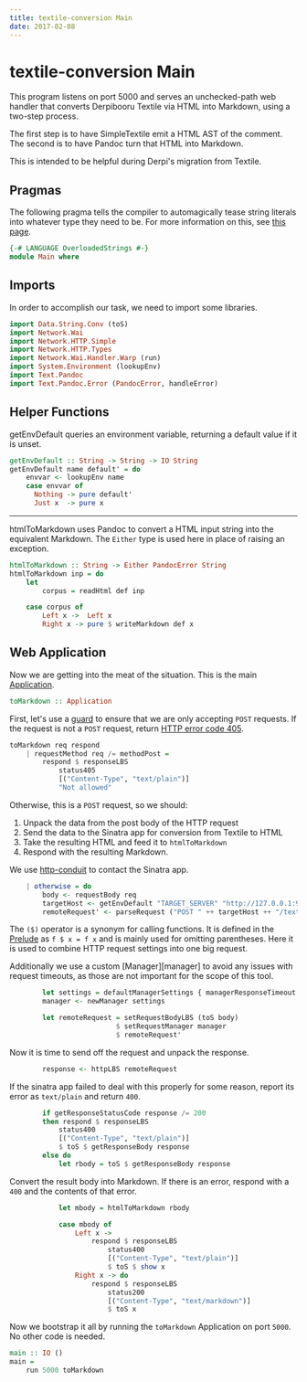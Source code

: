 ```yaml
---
title: textile-conversion Main
date: 2017-02-08
---
```


# textile-conversion Main

This program listens on port 5000 and serves an unchecked-path web handler that
converts Derpibooru Textile via HTML into Markdown, using a two-step process.

The first step is to have SimpleTextile emit a HTML AST of the comment.
The second is to have Pandoc turn that HTML into Markdown.

This is intended to be helpful during Derpi's migration from Textile.

## Pragmas

The following pragma tells the compiler to automagically tease string literals
into whatever type they need to be. For more information on this, see [this page][hs-ovs].

```haskell
{-# LANGUAGE OverloadedStrings #-}
module Main where
```

## Imports

In order to accomplish our task, we need to import some libraries.

```haskell
import Data.String.Conv (toS)
import Network.Wai
import Network.HTTP.Simple
import Network.HTTP.Types
import Network.Wai.Handler.Warp (run)
import System.Environment (lookupEnv)
import Text.Pandoc
import Text.Pandoc.Error (PandocError, handleError)
```

## Helper Functions

getEnvDefault queries an environment variable, returning a default value if it
is unset.

```haskell
getEnvDefault :: String -> String -> IO String
getEnvDefault name default' = do
    envvar <- lookupEnv name
    case envvar of
      Nothing -> pure default'
      Just x  -> pure x
```

---

htmlToMarkdown uses Pandoc to convert a HTML input string into the equivalent
Markdown. The `Either` type is used here in place of raising an exception.

```haskell
htmlToMarkdown :: String -> Either PandocError String
htmlToMarkdown inp = do
    let
        corpus = readHtml def inp

    case corpus of
        Left x ->  Left x
        Right x -> pure $ writeMarkdown def x
```

## Web Application

Now we are getting into the meat of the situation. This is the main
[Application][wai-application].

```haskell
toMarkdown :: Application
```

First, let's use a [guard][guards] to ensure that we are only accepting `POST`
requests. If the request is not a `POST` request, return [HTTP error code 405][http-4xx].

```haskell
toMarkdown req respond
    | requestMethod req /= methodPost =
        respond $ responseLBS
            status405
            [("Content-Type", "text/plain")]
            "Not allowed"
```

Otherwise, this is a `POST` request, so we should:

1. Unpack the data from the post body of the HTTP request
2. Send the data to the Sinatra app for conversion from Textile to HTML
3. Take the resulting HTML and feed it to `htmlToMarkdown`
4. Respond with the resulting Markdown.

We use [http-conduit][http-conduit] to contact the Sinatra app.

```haskell
    | otherwise = do
        body <- requestBody req
        targetHost <- getEnvDefault "TARGET_SERVER" "http://127.0.0.1:9292"
        remoteRequest' <- parseRequest ("POST " ++ targetHost ++ "/textile/html")
```

The `($)` operator is a synonym for calling functions. It is defined in the [Prelude][dolla]
as `f $ x = f x` and is mainly used for omitting parentheses. Here it is used
to combine HTTP request settings into one big request.

Additionally we use a custom [Manager][manager] to avoid any issues with
request timeouts, as those are not important for the scope of this tool.

```haskell
        let settings = defaultManagerSettings { managerResponseTimeout = Nothing }
        manager <- newManager settings

        let remoteRequest = setRequestBodyLBS (toS body)
                          $ setRequestManager manager
                          $ remoteRequest'
```

Now it is time to send off the request and unpack the response.

```haskell
        response <- httpLBS remoteRequest
```

If the sinatra app failed to deal with this properly for some reason, report
its error as `text/plain` and return `400`.

```haskell
        if getResponseStatusCode response /= 200
        then respond $ responseLBS
            status400
            [("Content-Type", "text/plain")]
            $ toS $ getResponseBody response
        else do
            let rbody = toS $ getResponseBody response
```

Convert the result body into Markdown. If there is an error, respond with a `400`
and the contents of that error.

```haskell
            let mbody = htmlToMarkdown rbody

            case mbody of
                Left x ->
                    respond $ responseLBS
                        status400
                        [("Content-Type", "text/plain")]
                        $ toS $ show x
                Right x -> do
                    respond $ responseLBS
                        status200
                        [("Content-Type", "text/markdown")]
                        $ toS x
```

Now we bootstrap it all by running the `toMarkdown` Application on port `5000`.
No other code is needed.

```haskell
main :: IO ()
main =
    run 5000 toMarkdown
```

[hs-ovs]: https://ocharles.org.uk/blog/posts/2014-12-17-overloaded-strings.html
[wai-application]: https://hackage.haskell.org/package/wai
[guards]: https://en.wikibooks.org/wiki/Haskell/Control_structures
[http-4xx]: https://en.wikipedia.org/wiki/List_of_HTTP_status_codes#4xx_Client_Error
[http-conduit]: https://www.stackage.org/haddock/lts-6.6/http-conduit-2.1.11/Network-HTTP-Simple.html
[dolla]: https://hackage.haskell.org/package/base-4.9.0.0/docs/Prelude.html#v:-36-
[manger]: https://www.stackage.org/haddock/lts-6.5/http-client-0.4.29/Network-HTTP-Client.html#g:3
